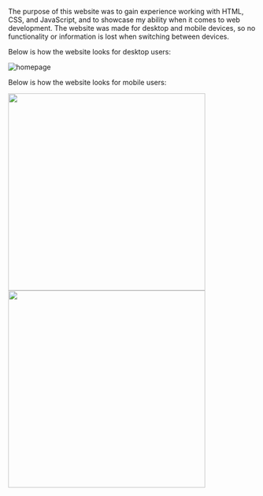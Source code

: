 The purpose of this website was to gain experience working with HTML, CSS, and JavaScript,
and to showcase my ability when it comes to web development. The website was made for
desktop and mobile devices, so no functionality or information is lost when switching
between devices.

Below is how the website looks for desktop users:

![homepage](https://user-images.githubusercontent.com/90235503/180713550-d788b0f3-dd4d-4f8e-b649-e226ee3fdeaa.jpg)


Below is how the website looks for mobile users:

<img src="https://user-images.githubusercontent.com/90235503/180714595-c6b0df30-8e16-402e-bc1f-433d774bc457.PNG" width="400"> <img src="https://user-images.githubusercontent.com/90235503/180715028-d1646459-27be-45e1-9048-fc014730bdb4.PNG" width="400">

